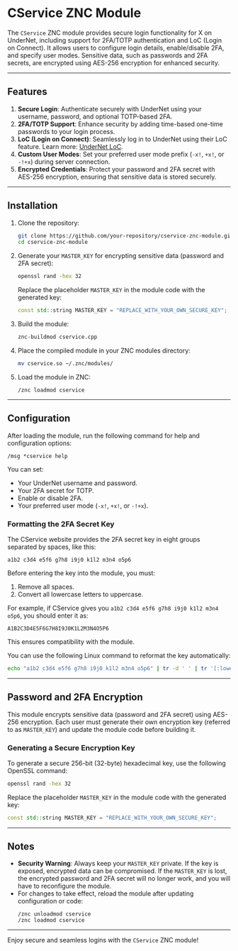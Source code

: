 # CService ZNC Module

The `CService` ZNC module provides secure login functionality for X on UnderNet, including support for 2FA/TOTP authentication and LoC (Login on Connect). It allows users to configure login details, enable/disable 2FA, and specify user modes. Sensitive data, such as passwords and 2FA secrets, are encrypted using AES-256 encryption for enhanced security.

---

## Features

1. **Secure Login**: Authenticate securely with UnderNet using your username, password, and optional TOTP-based 2FA.
2. **2FA/TOTP Support**: Enhance security by adding time-based one-time passwords to your login process.
3. **LoC (Login on Connect)**: Seamlessly log in to UnderNet using their LoC feature. Learn more: [UnderNet LoC](https://www.undernet.org/loc/).
4. **Custom User Modes**: Set your preferred user mode prefix (`-x!`, `+x!`, or `-!+x`) during server connection.
5. **Encrypted Credentials**: Protect your password and 2FA secret with AES-256 encryption, ensuring that sensitive data is stored securely.

---

## Installation

1. Clone the repository:
   ```bash
   git clone https://github.com/your-repository/cservice-znc-module.git
   cd cservice-znc-module
   ```

2. Generate your `MASTER_KEY` for encrypting sensitive data (password and 2FA secret):
   ```bash
   openssl rand -hex 32
   ```
   Replace the placeholder `MASTER_KEY` in the module code with the generated key:
   ```cpp
   const std::string MASTER_KEY = "REPLACE_WITH_YOUR_OWN_SECURE_KEY";
   ```

3. Build the module:
   ```bash
   znc-buildmod cservice.cpp
   ```

4. Place the compiled module in your ZNC modules directory:
   ```bash
   mv cservice.so ~/.znc/modules/
   ```

5. Load the module in ZNC:
   ```text
   /znc loadmod cservice
   ```

---

## Configuration

After loading the module, run the following command for help and configuration options:
```text
/msg *cservice help
```

You can set:
- Your UnderNet username and password.
- Your 2FA secret for TOTP.
- Enable or disable 2FA.
- Your preferred user mode (`-x!`, `+x!`, or `-!+x`).

### Formatting the 2FA Secret Key

The CService website provides the 2FA secret key in eight groups separated by spaces, like this:
```
a1b2 c3d4 e5f6 g7h8 i9j0 k1l2 m3n4 o5p6
```
Before entering the key into the module, you must:
1. Remove all spaces.
2. Convert all lowercase letters to uppercase.

For example, if CService gives you `a1b2 c3d4 e5f6 g7h8 i9j0 k1l2 m3n4 o5p6`, you should enter it as:
```
A1B2C3D4E5F6G7H8I9J0K1L2M3N4O5P6
```
This ensures compatibility with the module.

You can use the following Linux command to reformat the key automatically:
```bash
echo "a1b2 c3d4 e5f6 g7h8 i9j0 k1l2 m3n4 o5p6" | tr -d ' ' | tr '[:lower:]' '[:upper:]'
```

---

## Password and 2FA Encryption

This module encrypts sensitive data (password and 2FA secret) using AES-256 encryption. Each user must generate their own encryption key (referred to as `MASTER_KEY`) and update the module code before building it.

### Generating a Secure Encryption Key

To generate a secure 256-bit (32-byte) hexadecimal key, use the following OpenSSL command:
```bash
openssl rand -hex 32
```

Replace the placeholder `MASTER_KEY` in the module code with the generated key:
```cpp
const std::string MASTER_KEY = "REPLACE_WITH_YOUR_OWN_SECURE_KEY";
```

---

## Notes

- **Security Warning**: Always keep your `MASTER_KEY` private. If the key is exposed, encrypted data can be compromised. If the `MASTER_KEY` is lost, the encrypted password and 2FA secret will no longer work, and you will have to reconfigure the module.
- For changes to take effect, reload the module after updating configuration or code:
  ```text
  /znc unloadmod cservice
  /znc loadmod cservice
  ```

---

Enjoy secure and seamless logins with the `CService` ZNC module!

